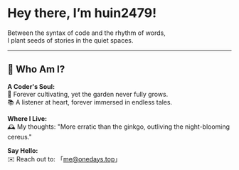 # Hey there, I’m huin2479!  

Between the syntax of code and the rhythm of words,  
I plant seeds of stories in the quiet spaces.  

---

## 🌿 Who Am I?  

**A Coder's Soul:**  
🐠 Forever cultivating, yet the garden never fully grows.  
📚 A listener at heart, forever immersed in endless tales.  

**Where I Live:**  
🕰️ My thoughts: "More erratic than the ginkgo, outliving the night-blooming cereus."  

**Say Hello:**  
✉️ Reach out to: 「me@onedays.top」  